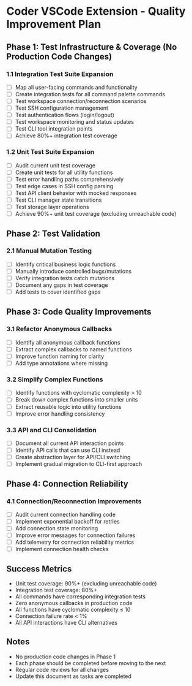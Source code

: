 # Coder VSCode Extension - Quality Improvement Plan

## Phase 1: Test Infrastructure & Coverage (No Production Code Changes)

### 1.1 Integration Test Suite Expansion

- [ ] Map all user-facing commands and functionality
- [ ] Create integration tests for all command palette commands
- [ ] Test workspace connection/reconnection scenarios
- [ ] Test SSH configuration management
- [ ] Test authentication flows (login/logout)
- [ ] Test workspace monitoring and status updates
- [ ] Test CLI tool integration points
- [ ] Achieve 80%+ integration test coverage

### 1.2 Unit Test Suite Expansion

- [ ] Audit current unit test coverage
- [ ] Create unit tests for all utility functions
- [ ] Test error handling paths comprehensively
- [ ] Test edge cases in SSH config parsing
- [ ] Test API client behavior with mocked responses
- [ ] Test CLI manager state transitions
- [ ] Test storage layer operations
- [ ] Achieve 90%+ unit test coverage (excluding unreachable code)

## Phase 2: Test Validation

### 2.1 Manual Mutation Testing

- [ ] Identify critical business logic functions
- [ ] Manually introduce controlled bugs/mutations
- [ ] Verify integration tests catch mutations
- [ ] Document any gaps in test coverage
- [ ] Add tests to cover identified gaps

## Phase 3: Code Quality Improvements

### 3.1 Refactor Anonymous Callbacks

- [ ] Identify all anonymous callback functions
- [ ] Extract complex callbacks to named functions
- [ ] Improve function naming for clarity
- [ ] Add type annotations where missing

### 3.2 Simplify Complex Functions

- [ ] Identify functions with cyclomatic complexity > 10
- [ ] Break down complex functions into smaller units
- [ ] Extract reusable logic into utility functions
- [ ] Improve error handling consistency

### 3.3 API and CLI Consolidation

- [ ] Document all current API interaction points
- [ ] Identify API calls that can use CLI instead
- [ ] Create abstraction layer for API/CLI switching
- [ ] Implement gradual migration to CLI-first approach

## Phase 4: Connection Reliability

### 4.1 Connection/Reconnection Improvements

- [ ] Audit current connection handling code
- [ ] Implement exponential backoff for retries
- [ ] Add connection state monitoring
- [ ] Improve error messages for connection failures
- [ ] Add telemetry for connection reliability metrics
- [ ] Implement connection health checks

## Success Metrics

- Unit test coverage: 90%+ (excluding unreachable code)
- Integration test coverage: 80%+
- All commands have corresponding integration tests
- Zero anonymous callbacks in production code
- All functions have cyclomatic complexity ≤ 10
- Connection failure rate < 1%
- All API interactions have CLI alternatives

## Notes

- No production code changes in Phase 1
- Each phase should be completed before moving to the next
- Regular code reviews for all changes
- Update this document as tasks are completed
